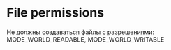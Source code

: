 # File permissions

Не должны создаваться файлы с разрешениями: MODE\_WORLD\_READABLE, MODE\_WORLD\_WRITABLE

